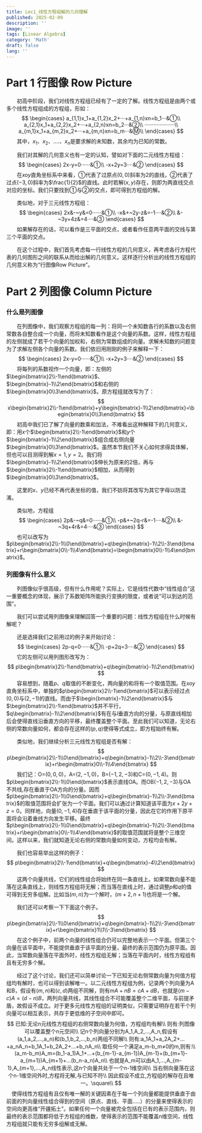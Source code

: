 ```yaml
---
title: Lec1_线性方程组解的几何理解
published: 2025-02-09
description: ''
image: ''
tags: [Linear Algebra]
category: 'Math'
draft: false 
lang: ''
---
```


# Part 1 行图像 Row Picture

&emsp;&emsp;初高中阶段，我们对线性方程组已经有了一定的了解。线性方程组是由两个或多个线性方程组成的方程组，形如：
$$
\begin{cases}
a_{1,1}x_1+a_{1,2}x_2+···+a_{1,n}xn=b_1···&①\\
a_{2,1}x_1+a_{2,2}x_2+···+a_{2,n}xn=b_2···&②\\
····················\\
a_{m,1}x_1+a_{m,2}x_2+···+a_{m,n}xn=b_m···&Ⓜ\\
\end{cases}
$$
&emsp;&emsp;其中，$x_1、x_2、....、x_n$是要求解的未知数，其余均为已知的常数。

&emsp;&emsp;我们对其解的几何意义也有一定的认知，譬如对下面的二元线性方程组：
$$
\begin{cases}
2x-y=0······&①\\
-x+2y=3····&②
\end{cases}
$$
&emsp;&emsp;在$xoy$直角坐标系中来看，①代表了过原点$(0,0)$斜率为2的直线，②代表了过点$(-3,0)$斜率为$\frac{1}{2}$的直线。此时若解$(x,y)$存在，则即为两直线交点对应的坐标。我们只要找到①与②的交点，即可得到方程组的解。

&emsp;&emsp;类似地，对于三元线性方程组：
$$
\begin{cases}
2x&-~y&=0······&①\\
-x&+~2y-z&=-1····&②\\
&-~3y+4z&=4····&③
\end{cases}
$$
&emsp;&emsp;如果解存在的话，可以看作是三平面的交点，或者看作任意两平面的交线与第三个平面的交点。

&emsp;&emsp;在这个过程中，我们首先考虑每一行线性方程的几何意义，再考虑各行方程代表的几何图形之间的联系从而给出解的几何意义。这样逐行分析出的线性方程组的几何意义称为“行图像Row Picture”。

# Part 2 列图像 Column Picture

### 什么是列图像

&emsp;&emsp;在列图像中，我们观察方程组的每一列：将同一个未知数各行的系数以及右侧常数各自整合成一个向量，而将未知数看作是这个向量的系数。这样，线性方程组的左侧就成了若干个向量的加权和，右侧为常数组成的向量。求解未知数的问题变为了求解左侧各个向量的系数。我们依旧用刚刚的例子来解释一下：
$$
\begin{cases}
2x-y=0······&①\\
-x+2y=3····&②
\end{cases}
$$
&emsp;&emsp;将每列的系数视作一个向量，即：左侧的$\begin{bmatrix}2\\-1\end{bmatrix}$、$\begin{bmatrix}-1\\2\end{bmatrix}$和右侧的$\begin{bmatrix}0\\3\end{bmatrix}$。原方程组就改写为了：
$$
x\begin{bmatrix}2\\-1\end{bmatrix}+y\begin{bmatrix}-1\\2\end{bmatrix}=\begin{bmatrix}0\\3\end{bmatrix}
$$
&emsp;&emsp;初高中我们已了解了向量的数乘和加法，不难看出这种解释下的几何意义，即：用$x$个$\begin{bmatrix}2\\-1\end{bmatrix}$和$y$个$\begin{bmatrix}-1\\2\end{bmatrix}$组合成右侧向量$\begin{bmatrix}0\\3\end{bmatrix}$。虽然本节我们不关心如何求得具体解，但也可以目测得到解$x=1,y=2$。我们将$\begin{bmatrix}-1\\2\end{bmatrix}$伸长为原来的2倍，再与$\begin{bmatrix}2\\-1\end{bmatrix}$相加，从而得到$\begin{bmatrix}0\\3\end{bmatrix}$。

&emsp;&emsp;这里的$x、y$已经不再代表坐标的值，我们不妨将其改写为其它字母以防混淆。

&emsp;&emsp;类似地，方程组
$$
\begin{cases}
2p&-~q&=0······&①\\
-p&+~2q-r&=-1····&②\\
&-~3q+4r&=4····&③
\end{cases}
$$
&emsp;&emsp;也可以改写为$p\begin{bmatrix}2\\-1\\0\end{bmatrix}+q\begin{bmatrix}-1\\2\\-3\end{bmatrix}+r\begin{bmatrix}0\\-1\\4\end{bmatrix}=\begin{bmatrix}0\\-1\\4\end{bmatrix}$。

### 列图像有什么意义

&emsp;&emsp;列图像似乎很高级，但有什么作用呢？实际上，它是线性代数中“线性组合”这一重要概念的体现，展示了系数矩阵所能执行变换的限度，或者说“可以到达的范围”。

&emsp;&emsp;我们可以尝试用列图像来理解回答一个重要的问题：线性方程组在什么时候有解呢？

&emsp;&emsp;还是选择我们之前用过的例子来开始讨论：
$$
\begin{cases}
2p-q=0······&①\\
-p+2q=3····&②
\end{cases}
$$
&emsp;&emsp;它的左侧可以用列图形改写为：
$$
p\begin{bmatrix}2\\-1\end{bmatrix}+q\begin{bmatrix}-1\\2\end{bmatrix}
$$
&emsp;&emsp;容易想到，随着$p、q$取值的不断变化，两向量的和将有一个取值范围。在$xoy$直角坐标系中，单独的$p\begin{bmatrix}2\\-1\end{bmatrix}$可以表示经过点$(0,0)$与$(2,-1)$的直线。而由于$\begin{bmatrix}-1\\2\end{bmatrix}$与$\begin{bmatrix}2\\-1\end{bmatrix}$并不平行，$q\begin{bmatrix}-1\\2\end{bmatrix}$有在与$l$垂直方向的分量，与原直线相加后会使得直线沿垂直方向的平移，最终覆盖整个平面。至此我们可以知道，无论右侧的常数向量如何，都会存在这样的$(p,q)$使得等式成立，即方程始终有解。

&emsp;&emsp;类似地，我们继续分析三元线性方程组是否有解：
$$
p\begin{bmatrix}2\\-1\\0\end{bmatrix}+q\begin{bmatrix}-1\\2\\-3\end{bmatrix}+r\begin{bmatrix}0\\-1\\4\end{bmatrix}
$$
&emsp;&emsp;我们记：O=$(0,0,0)$，A=$(2,-1,0)$，B=$(-1,2,-3)$和C=$(0,-1,4)$。则$p\begin{bmatrix}2\\-1\\0\end{bmatrix}$表示直线OA。而OB$(-1,2,-3)$与OA不共线,存在垂直于OA方向的分量。因而$p\begin{bmatrix}2\\-1\\0\end{bmatrix}+q\begin{bmatrix}-1\\2\\-3\end{bmatrix}$的取值范围将会扩张为一个平面。我们可以通过计算知道该平面为$x+2y+z=0$。同样地，向量$(0,-1,4)$存在垂直于该平面的分量，因此在它的作用下原平面将会沿着垂线方向发生平移。最终$p\begin{bmatrix}2\\-1\\0\end{bmatrix}+q\begin{bmatrix}-1\\2\\-3\end{bmatrix}+r\begin{bmatrix}0\\-1\\4\end{bmatrix}$的取值范围就将是整个三维空间。这样以来，我们就知道无论右侧的常数向量如何变动，方程均会有解。

&emsp;&emsp;我们也容易举出这样的例子：
$$
p\begin{bmatrix}2\\-1\end{bmatrix}+q\begin{bmatrix}-4\\2\end{bmatrix}
$$
&emsp;&emsp;这两个向量共线，它们的线性组合将始终在同一条直线上。如果常数向量不能落在这条直线上，则线性方程组将无解；而当落在直线上时，通过调整$p$和$q$的值可得到无穷多组解。比如当$(m,n)$为一个解时，$(m+2,n+1)$也将是一个解。

&emsp;&emsp;我们还可以考察一下下面这个例子。
$$
p\begin{bmatrix}2\\-1\\0\end{bmatrix}+q\begin{bmatrix}-1\\2\\-3\end{bmatrix}+r\begin{bmatrix}1\\1\\-3\end{bmatrix}
$$
&emsp;&emsp;在这个例子中，前两个向量的线性组合仍可以完整地表示一个平面。但第三个向量在该平面中，不能提供垂直于该平面的分量，最终的表示范围仍为原平面。因此，当常数向量落在平面外时，线性方程组无解；当落在平面内时，线性方程组有且有无穷多个解。

&emsp;&emsp;经过了这个讨论，我们还可以简单讨论一下已知无论右侧常数向量为何值方程组均有解时，也可以得到该解唯一。以二元线性方程组为例，记录两个列向量为A和B，假设有$(m,n)$和$(c,d)$两组不同解，则有$mA+nB=cA+dB$，也就是$(m-c)A=(d-n)B$，两列向量共线，其线性组合不可能覆盖整个二维平面，与前提矛盾，故假设不成立。对于更多元线性方程组的证明类似，只需要证明存在若干个列向量可以相互表示，共存于更低维的子空间中即可。
$$
已知:无论n元线性方程组的右侧常数向量为何值，方程组均有解\\
则有:列图像可以覆盖整个n元空间\\
记n个列向量分别为A_1,A_2,…,A_n,假设有(a_1,a_2,…,a_n)和(b_1,b_2,…,b_n)两组不同解\\
则有:a_1A_1+a_2A_2+…+a_nA_n=b_1A_1+b_2A_2+…+b_nA_n\\
取任何一个满足a_m-b_m≠0的m,则有:\\
(a_m-b_m)A_m=(b_1-a_1)A_1+…+(b_{m-1}-a_{m-1})A_{m-1}+(b_{m+1}-a_{m+1})A_{m+1}+…(b_n-a_n)A_n\\
也就是A_m可以由A_1,…,A_{m-1},A_{m+1},…,A_n线性表示,这n个向量共处于一个n-1维空间\\
当右侧向量落在这个n-1维空间外时,方程将无解,与已知不符\\
因此假设不成立,方程组的解存在且唯一。\square\\
$$
&emsp;使得线性方程组有且仅有唯一解的关键因素在于每一个列向量都能提供垂直于由前面的列向量线性组合得到的空间（原点、直线、平面.....）的分量来使得表示的空间向更高维“开疆拓土”。如果任何一个向量被完全包括在已有的表示范围内，则最终的表示范围都将低于方程组的维数，使得表示的范围不能覆盖n维空间，线性方程组就只能有无穷多组解或无解。

